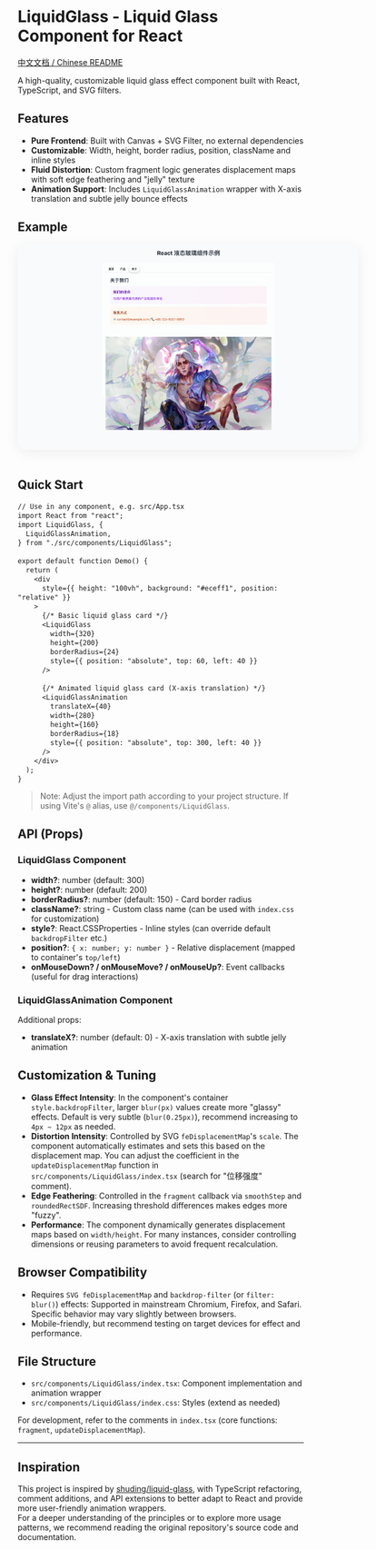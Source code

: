 # LiquidGlass - Liquid Glass Component for React

[中文文档 / Chinese README](README.md)

A high-quality, customizable liquid glass effect component built with React, TypeScript, and SVG filters.

## Features

- **Pure Frontend**: Built with Canvas + SVG Filter, no external dependencies
- **Customizable**: Width, height, border radius, position, className and inline styles
- **Fluid Distortion**: Custom fragment logic generates displacement maps with soft edge feathering and "jelly" texture
- **Animation Support**: Includes `LiquidGlassAnimation` wrapper with X-axis translation and subtle jelly bounce effects

## Example

<img src="./src//assets/image.png" alt="Liquid glass component example" style="max-width: 600px; border-radius: 16px; box-shadow: 0 4px 24px #0001; margin-bottom: 16px;" />

## Quick Start

```tsx
// Use in any component, e.g. src/App.tsx
import React from "react";
import LiquidGlass, {
  LiquidGlassAnimation,
} from "./src/components/LiquidGlass";

export default function Demo() {
  return (
    <div
      style={{ height: "100vh", background: "#eceff1", position: "relative" }}
    >
      {/* Basic liquid glass card */}
      <LiquidGlass
        width={320}
        height={200}
        borderRadius={24}
        style={{ position: "absolute", top: 60, left: 40 }}
      />

      {/* Animated liquid glass card (X-axis translation) */}
      <LiquidGlassAnimation
        translateX={40}
        width={280}
        height={160}
        borderRadius={18}
        style={{ position: "absolute", top: 300, left: 40 }}
      />
    </div>
  );
}
```

> Note: Adjust the import path according to your project structure. If using Vite's `@` alias, use `@/components/LiquidGlass`.

## API (Props)

### LiquidGlass Component

- **width?**: number (default: 300)
- **height?**: number (default: 200)
- **borderRadius?**: number (default: 150) - Card border radius
- **className?**: string - Custom class name (can be used with `index.css` for customization)
- **style?**: React.CSSProperties - Inline styles (can override default `backdropFilter` etc.)
- **position?**: `{ x: number; y: number }` - Relative displacement (mapped to container's `top/left`)
- **onMouseDown? / onMouseMove? / onMouseUp?**: Event callbacks (useful for drag interactions)

### LiquidGlassAnimation Component

Additional props:

- **translateX?**: number (default: 0) - X-axis translation with subtle jelly animation

## Customization & Tuning

- **Glass Effect Intensity**: In the component's container `style.backdropFilter`, larger `blur(px)` values create more "glassy" effects. Default is very subtle (`blur(0.25px)`), recommend increasing to `4px ~ 12px` as needed.
- **Distortion Intensity**: Controlled by SVG `feDisplacementMap`'s `scale`. The component automatically estimates and sets this based on the displacement map. You can adjust the coefficient in the `updateDisplacementMap` function in `src/components/LiquidGlass/index.tsx` (search for "位移强度" comment).
- **Edge Feathering**: Controlled in the `fragment` callback via `smoothStep` and `roundedRectSDF`. Increasing threshold differences makes edges more "fuzzy".
- **Performance**: The component dynamically generates displacement maps based on `width/height`. For many instances, consider controlling dimensions or reusing parameters to avoid frequent recalculation.

## Browser Compatibility

- Requires `SVG feDisplacementMap` and `backdrop-filter` (or `filter: blur()`) effects: Supported in mainstream Chromium, Firefox, and Safari. Specific behavior may vary slightly between browsers.
- Mobile-friendly, but recommend testing on target devices for effect and performance.

## File Structure

- `src/components/LiquidGlass/index.tsx`: Component implementation and animation wrapper
- `src/components/LiquidGlass/index.css`: Styles (extend as needed)

For development, refer to the comments in `index.tsx` (core functions: `fragment`, `updateDisplacementMap`).

---

## Inspiration

This project is inspired by [shuding/liquid-glass](https://github.com/shuding/liquid-glass), with TypeScript refactoring, comment additions, and API extensions to better adapt to React and provide more user-friendly animation wrappers.  
For a deeper understanding of the principles or to explore more usage patterns, we recommend reading the original repository's source code and documentation.
